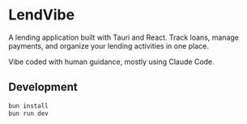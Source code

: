 # LendVibe

A lending application built with Tauri and React. Track loans, manage payments, and organize your lending activities in one place.

Vibe coded with human guidance, mostly using Claude Code.

## Development

```bash
bun install
bun run dev
```
